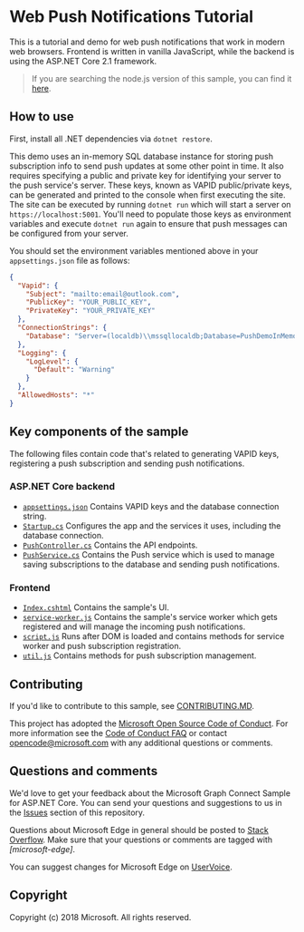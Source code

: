 # Web Push Notifications Tutorial

This is a tutorial and demo for web push notifications that work in modern web browsers. Frontend is written in vanilla JavaScript, while the backend is using the ASP.NET Core 2.1 framework.

> If you are searching the node.js version of this sample, you can find it [here](https://github.com/MicrosoftEdge/pushnotifications-demo).

## How to use

First, install all .NET dependencies via `dotnet restore`.

This demo uses an in-memory SQL database instance for storing push subscription info to send push updates at some other point in time. It also requires specifying a public and private key for identifying your server to the push service's server. These keys, known as VAPID public/private keys, can be generated and printed to the console when first executing the site. The site can be executed by running `dotnet run` which will start a server on `https://localhost:5001`. You'll need to populate those keys as environment variables and execute `dotnet run` again to ensure that push messages can be configured from your server.

You should set the environment variables mentioned above in your `appsettings.json` file as follows:

```json
{
  "Vapid": {
    "Subject": "mailto:email@outlook.com",
    "PublicKey": "YOUR_PUBLIC_KEY",
    "PrivateKey": "YOUR_PRIVATE_KEY"
  },
  "ConnectionStrings": {
    "Database": "Server=(localdb)\\mssqllocaldb;Database=PushDemoInMemoryDb;Trusted_Connection=True;ConnectRetryCount=0"
  },
  "Logging": {
    "LogLevel": {
      "Default": "Warning"
    }
  },
  "AllowedHosts": "*"
}
```

## Key components of the sample

The following files contain code that's related to generating VAPID keys, registering a push subscription and sending push notifications.

### ASP.NET Core backend

- [`appsettings.json`](/PushnotificationsDemo/appsettings.json) Contains VAPID keys and the database connection string.
- [`Startup.cs`](/PushnotificationsDemo/Startup.cs) Configures the app and the services it uses, including the database connection.
- [`PushController.cs`](/PushnotificationsDemo/PushController.cs) Contains the API endpoints.
- [`PushService.cs`](/PushnotificationsDemo/Services/PushService.cs) Contains the Push service which is used to manage saving subscriptions to the database and sending push notifications.

### Frontend

- [`Index.cshtml`](/PushnotificationsDemo/Views/Home/Index.cshtml) Contains the sample's UI.
- [`service-worker.js`](/PushnotificationsDemo/wwwroot/service-worker.js) Contains the sample's service worker which gets registered and will manage the incoming push notifications.
- [`script.js`](/PushnotificationsDemo/wwwroot/js/script.js) Runs after DOM is loaded and contains methods for service worker and push subscription registration.
- [`util.js`](/PushnotificationsDemo/wwwroot/js/util.js) Contains methods for push subscription management.

## Contributing

If you'd like to contribute to this sample, see [CONTRIBUTING.MD](/CONTRIBUTING.md).

This project has adopted the [Microsoft Open Source Code of Conduct](https://opensource.microsoft.com/codeofconduct/). For more information see the [Code of Conduct FAQ](https://opensource.microsoft.com/codeofconduct/faq/) or contact [opencode@microsoft.com](mailto:opencode@microsoft.com) with any additional questions or comments.

## Questions and comments

We'd love to get your feedback about the Microsoft Graph Connect Sample for ASP.NET Core. You can send your questions and suggestions to us in the [Issues](https://github.com/mark-szabo/pushnotifications-demo-aspnetcore/issues) section of this repository.

Questions about Microsoft Edge in general should be posted to [Stack Overflow](https://stackoverflow.com/questions/tagged/microsoft-edge). Make sure that your questions or comments are tagged with _[microsoft-edge]_.

You can suggest changes for Microsoft Edge on [UserVoice](https://wpdev.uservoice.com/forums/257854-microsoft-edge-developer).

## Copyright

Copyright (c) 2018 Microsoft. All rights reserved.
